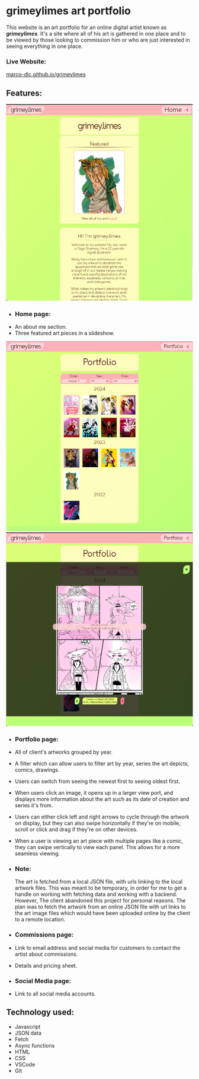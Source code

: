 # grimeylimes art portfolio

This website is an art portfolio for an online digital artist known 
as ***grimeylimes***. It's a site where all of his art is gathered
in one place and to be viewed by those looking to commission him or
who are just interested in seeing everything in one place.

### Live Website:
[marco-dlc.github.io/grimeylimes](https://marco-dlc.github.io/grimeylimes)

## Features:
![Grimeylimes Home](./images/grimeylimes-screenshot01.png)
- ### Home page:
- An about me section.
- Three featured art pieces in a slideshow.

![Grimeylimes Portfolio](./images/grimeylimes-screenshot02.png)
![Grimeylimes Opened Image](./images/grimeylimes-screenshot03.png)
- ### Portfolio page:
- All of client's artworks grouped by year.
- A filter which can allow users to filter art by year, series the art depicts, comics, drawings.
- Users can switch from seeing the newest first to seeing oldest first.
- When users click an image, it opens up in a larger view port, and displays more information
about the art such as its date of creation and series it's from.
- Users can either click left and right arrows to cycle through the artwork on display, but they
can also swipe horizontally if they're on mobile, scroll or click and drag if they're on other
devices.
- When a user is viewing an art piece with multiple pages like a comic, they can swipe vertically
to view each panel. This allows for a more seamless viewing.

- ### **Note:** 
    The art is fetched from a local JSON file, with urls linking to the local artwork 
files. This was meant to be temporary, in order for me to get a handle on working with
fetching data and working with a backend. However, The client abandoned this project for
personal reasons. The plan was to fetch the artwork from an online JSON file with url links to
the art image files which would have been uploaded online by the client to a remote location.  

- ### Commissions page:
- Link to email address and social media for customers to contact the artist about commissions.
- Details and pricing sheet.

- ### Social Media page:
- Link to all social media accounts.

## Technology used:
- Javascript
- JSON data
- Fetch
- Async functions
- HTML
- CSS
- VSCode
- Git